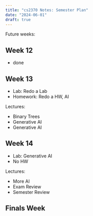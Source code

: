 ```yaml
---
title: "cs2370 Notes: Semester Plan"
date: "2024-06-01"
draft: true
---
```


Future weeks:


## Week 12

 - done


## Week 13

 - Lab: Redo a Lab
 - Homework: Redo a HW, AI

Lectures:

 - Binary Trees
 - Generative AI
 - Generative AI
 

## Week 14

 - Lab: Generative AI
 - No HW

Lectures:

 - More AI
 - Exam Review
 - Semester Review


## Finals Week
